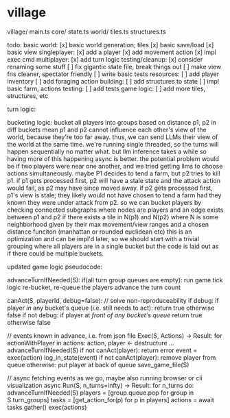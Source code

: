 # village

village/
    main.ts
    core/
        state.ts
    world/
        tiles.ts
        structures.ts

todo:
basic world:
    [x] basic world generation; tiles
    [x] basic save/load
    [x] basic view
singleplayer:
    [x] add a player
    [x] add movement action
    [x] impl exec cmd
multiplayer:
    [x] add turn logic
testing/cleanup:
    [x] consider renaming some stuff
    [ ] fix gigantic state file, break things out
    [ ] make view fns cleaner, spectator friendly
    [ ] write basic tests
resources:
    [ ] add player inventory
    [ ] add foraging action
building:
    [ ] add structures to state
    [ ] impl basic farm, actions
testing:
    [ ] add tests
game logic:
    [ ] add more tiles, structures, etc



turn logic:

bucketing logic:
    bucket all players into groups based on distance
    p1, p2 in diff buckets mean p1 and p2 cannot influence each other's view of the world, because they're too far away. thus, we can send LLMs their view of the world at the same time. 
    we're running single threaded, so the turns will happen sequentially no matter what. but llm inference takes a while so having more of this happening async is better.
    the potential problem would be if two players were near one another, and we tried getting llms to choose actions simultaneously. maybe P1 decides to tend a farm, but p2 tries to kill p1. if p1 gets processed first, p2 will have a stale state and the attack action would fail, as p2 may have since moved away. if p2 gets processed first, p1's view is stale; they likely would not have chosen to tend a farm had they known they were under attack from p2. 
    so we can bucket players by checking connected subgraphs where nodes are players and an edge exists between p1 and p2 if there exists a tile in N(p1) and N(p2) where N is some neighborhood given by their max movement/view ranges and a chosen distance funciton (manhattan or rounded euclidean etc)
    this is an optimization and can be impl'd later, so we should start with a trivial grouping where all players are in a single bucket but the code is laid out as if there could be multiple buckets.




updated game logic pseudocode:


advanceTurnIfNeeded(S):
    if(all turn group queues are empty):
        run game tick logic
        re-bucket, re-queue the players
        advance the turn count


canAct(S, playerId, debug=false):       // solve non-reproduceability
    if debug:
        if player *in* any bucket's queue (i.e. still needs to act):
            return true
        otherwise false
    if not debug:
        if player at *front of any bucket's queue*
            return true
        otherwise false

// events known in advance, i.e. from json file
Exec(S, Actions) -> Result:
    for actionWithPlayer in actions:
        action, player <- destructure ...
        advanceTurnIfNeeded(S)
        if not canAct(player):
           return error 
        event = exec(action)
        log_in_state(event)
        if not canAct(player):
            remove player from queue
        otherwise:
            put player at back of queue
    save_game_file(S) 
        

// async fetching events as we go, maybe also running browser or cli visualization 
async Run(S, n_turns=infty) -> Result:
    for n_turns do:
        advanceTurnIfNeeded(S)
        players = [group.queue.pop for group in S.turn_groups]
        tasks = [get_action_for(p) for p in players]
        actions = await tasks.gather()
        exec(actions)
